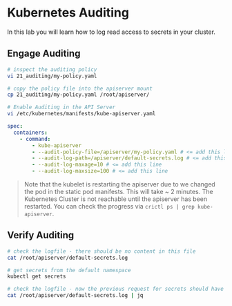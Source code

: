# Kubernetes Auditing

In this lab you will learn how to log read access to secrets in your cluster.

## Engage Auditing

```bash
# inspect the auditing policy
vi 21_auditing/my-policy.yaml

# copy the policy file into the apiserver mount
cp 21_auditing/my-policy.yaml /root/apiserver/

# Enable Auditing in the API Server
vi /etc/kubernetes/manifests/kube-apiserver.yaml
```

```yaml
spec:
  containers:
    - command:
        - kube-apiserver
        - --audit-policy-file=/apiserver/my-policy.yaml # <= add this line
        - --audit-log-path=/apiserver/default-secrets.log # <= add this line
        - --audit-log-maxage=10 # <= add this line
        - --audit-log-maxsize=100 # <= add this line
```

> Note that the kubelet is restarting the apiserver due to we changed the pod in the static pod manifests. This will take ~ 2 minutes. The Kubernetes Cluster is not reachable until the apiserver has been restarted. You can check the progress via `crictl ps | grep kube-apiserver`.

## Verify Auditing

```bash
# check the logfile - there should be no content in this file
cat /root/apiserver/default-secrets.log

# get secrets from the default namespace
kubectl get secrets

# check the logfile - now the previous request for secrets should have triggered an entry
cat /root/apiserver/default-secrets.log | jq
```
